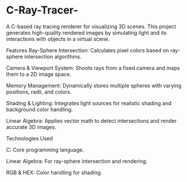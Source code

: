 # C-Ray-Tracer-

A C-based ray tracing renderer for visualizing 3D scenes. 
This project generates high-quality rendered images by simulating light and its interactions with objects in a virtual scene.

Features
Ray-Sphere Intersection: Calculates pixel colors based on ray-sphere intersection algorithms.

Camera & Viewport System: Shoots rays from a fixed camera and maps them to a 2D image space.

Memory Management: Dynamically stores multiple spheres with varying positions, radii, and colors.

Shading & Lighting: Integrates light sources for realistic shading and background color handling.

Linear Algebra: Applies vector math to detect intersections and render accurate 3D images.

Technologies Used

C: Core programming language.

Linear Algebra: For ray-sphere intersection and rendering.

RGB & HEX: Color handling for shading.
